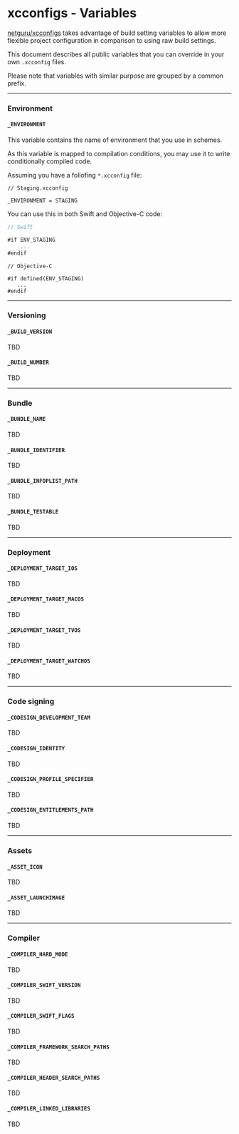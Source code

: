 # xcconfigs - Variables

[netguru/xcconfigs](https://github.com/netguru/xcconfigs) takes advantage of build setting variables to allow more flexible project configuration in comparison to using raw build settings.

This document describes all public variables that you can override in your own `.xcconfig` files.

Please note that variables with similar purpose are grouped by a common prefix.

---

### Environment

#### `_ENVIRONMENT`

This variable contains the name of environment that you use in schemes.

As this variable is mapped to compilation conditions, you may use it to write conditionally compiled code.

Assuming you have a follofing `*.xcconfig` file:

```none
// Staging.xcconfig

_ENVIRONMENT = STAGING
```

You can use this in both Swift and Objective-C code:

```swift
// Swift

#if ENV_STAGING
    ...
#endif
```

```objc
// Objective-C

#if defined(ENV_STAGING)
   ...
#endif
```

---

### Versioning

#### `_BUILD_VERSION`

TBD

#### `_BUILD_NUMBER`

TBD

---

### Bundle

#### `_BUNDLE_NAME`

TBD

#### `_BUNDLE_IDENTIFIER`

TBD

#### `_BUNDLE_INFOPLIST_PATH`

TBD

#### `_BUNDLE_TESTABLE`

TBD

---

### Deployment

#### `_DEPLOYMENT_TARGET_IOS`

TBD

#### `_DEPLOYMENT_TARGET_MACOS`

TBD

#### `_DEPLOYMENT_TARGET_TVOS`

TBD

#### `_DEPLOYMENT_TARGET_WATCHOS`

TBD

---

### Code signing

#### `_CODESIGN_DEVELOPMENT_TEAM`

TBD

#### `_CODESIGN_IDENTITY`

TBD

#### `_CODESIGN_PROFILE_SPECIFIER`

TBD

#### `_CODESIGN_ENTITLEMENTS_PATH`

TBD

---

### Assets

#### `_ASSET_ICON`

TBD

#### `_ASSET_LAUNCHIMAGE`

TBD

---

### Compiler

#### `_COMPILER_HARD_MODE`

TBD

#### `_COMPILER_SWIFT_VERSION`

TBD

#### `_COMPILER_SWIFT_FLAGS`

TBD

#### `_COMPILER_FRAMEWORK_SEARCH_PATHS`

TBD

#### `_COMPILER_HEADER_SEARCH_PATHS`

TBD

#### `_COMPILER_LINKED_LIBRARIES`

TBD
